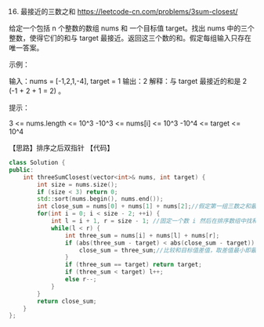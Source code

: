 16. 最接近的三数之和  https://leetcode-cn.com/problems/3sum-closest/

给定一个包括 n 个整数的数组 nums 和 一个目标值 target。找出 nums 中的三个整数，使得它们的和与 target 最接近。返回这三个数的和。假定每组输入只存在唯一答案。

示例：

输入：nums = [-1,2,1,-4], target = 1
输出：2
解释：与 target 最接近的和是 2 (-1 + 2 + 1 = 2) 。
 

提示：

3 <= nums.length <= 10^3
-10^3 <= nums[i] <= 10^3
-10^4 <= target <= 10^4

【思路】排序之后双指针
【代码】

```c++
class Solution {
public:
    int threeSumClosest(vector<int>& nums, int target) {
        int size = nums.size();
        if (size < 3) return 0;
        std::sort(nums.begin(), nums.end());
        int close_sum = nums[0] + nums[1] + nums[2];//假定第一组三数之和最接近target
        for(int i = 0; i < size - 2; ++i) {
            int l = i + 1, r = size - 1; //固定一个数 i 然后在排序数组中找和为 target - i 的两个数
            while(l < r) {
                int three_sum = nums[i] + nums[l] + nums[r];
                if (abs(three_sum - target) < abs(close_sum - target)) {
                    close_sum = three_sum;//比较和目标值差值，取差值最小即最接近
                }
                if (three_sum == target) return target;
                if (three_sum < target) l++;
                else r--;
            }
        }
        return close_sum;
    }
};
```
